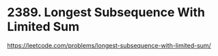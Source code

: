 # 2389. Longest Subsequence With Limited Sum

https://leetcode.com/problems/longest-subsequence-with-limited-sum/